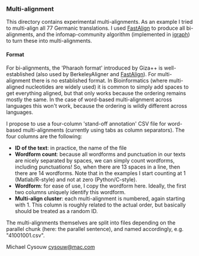 ### Multi-alignment

This directory contains experimental multi-alignments. As an example I tried to multi-align all 77 Germanic translations. I used [FastAlign](https://github.com/clab/fast_align) to produce all bi-alignments, and the infomap-community algorithm (implemented in [igraph](http://igraph.org/r/doc/infomap.html)) to turn these into multi-alignments.

#### Format

For bi-alignments, the 'Pharaoh format' introduced by Giza++ is well-established (also used by BerkeleyAligner and [FastAlign](https://github.com/clab/fast_align)). For multi-alignment there is no established format. In Bioinformatics (where multi-aligned nucleotides are widely used) it is common to simply add spaces to get everything aligned, but that only works because the ordering remains mostly the same. In the case of word-based multi-alignment across languages this won't work, because the ordering is wildly different across languages.

I propose to use a four-column 'stand-off annotation' CSV file for word-based multi-alignments (currently using tabs as column separators). The four columns are the following:

* **ID of the text**: in practice, the name of the file
* **Wordform count**: because all wordforms and punctuation in our texts are nicely separated by spaces, we can simply count wordforms, including punctuations! So, when there are 13 spaces in a line, then there are 14 wordforms. Note that in the examples I start counting at 1 (Matlab/R-style) and not at zero (Python/C-style).
* **Wordform**: for ease of use, I copy the wordform here. Ideally, the first two columns uniquely identify this wordform.
* **Multi-align cluster**: each multi-alignment is numbered, again starting with 1. This column is roughly related to the actual order, but basically should be treated as a random ID.

The multi-alignments themselves are split into files depending on the parallel chunk (here: the parallel sentence), and named accordingly, e.g. "41001001.csv".

Michael Cysouw <cysouw@mac.com>
